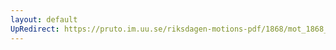 ```yaml
---
layout: default
UpRedirect: https://pruto.im.uu.se/riksdagen-motions-pdf/1868/mot_1868__ak__324/mot_1868__ak__324-003.pdf
---
```

